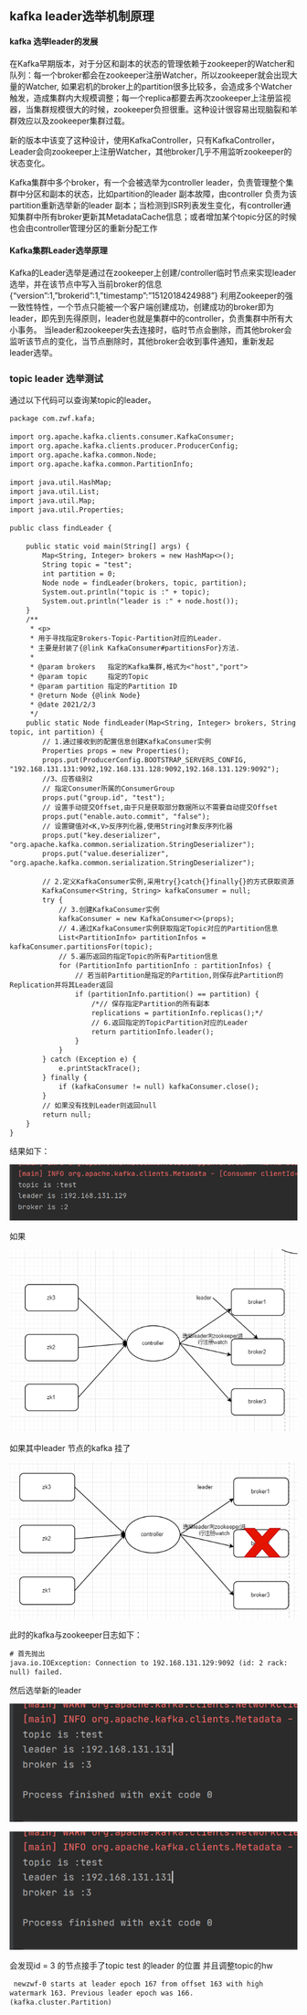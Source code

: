 
## kafka leader选举机制原理

#### kafka 选举leader的发展

在Kafka早期版本，对于分区和副本的状态的管理依赖于zookeeper的Watcher和队列：每一个broker都会在zookeeper注册Watcher，所以zookeeper就会出现大量的Watcher, 如果宕机的broker上的partition很多比较多，会造成多个Watcher触发，造成集群内大规模调整；每一个replica都要去再次zookeeper上注册监视器，当集群规模很大的时候，zookeeper负担很重。这种设计很容易出现脑裂和羊群效应以及zookeeper集群过载。

新的版本中该变了这种设计，使用KafkaController，只有KafkaController，Leader会向zookeeper上注册Watcher，其他broker几乎不用监听zookeeper的状态变化。

Kafka集群中多个broker，有一个会被选举为controller leader，负责管理整个集群中分区和副本的状态，比如partition的leader 副本故障，由controller 负责为该partition重新选举新的leader 副本；当检测到ISR列表发生变化，有controller通知集群中所有broker更新其MetadataCache信息；或者增加某个topic分区的时候也会由controller管理分区的重新分配工作

#### Kafka集群Leader选举原理

Kafka的Leader选举是通过在zookeeper上创建/controller临时节点来实现leader选举，并在该节点中写入当前broker的信息
{“version”:1,”brokerid”:1,”timestamp”:”1512018424988”}
利用Zookeeper的强一致性特性，一个节点只能被一个客户端创建成功，创建成功的broker即为leader，即先到先得原则，leader也就是集群中的controller，负责集群中所有大小事务。
当leader和zookeeper失去连接时，临时节点会删除，而其他broker会监听该节点的变化，当节点删除时，其他broker会收到事件通知，重新发起leader选举。

### topic leader 选举测试
通过以下代码可以查询某topic的leader。
```
package com.zwf.kafa;

import org.apache.kafka.clients.consumer.KafkaConsumer;
import org.apache.kafka.clients.producer.ProducerConfig;
import org.apache.kafka.common.Node;
import org.apache.kafka.common.PartitionInfo;

import java.util.HashMap;
import java.util.List;
import java.util.Map;
import java.util.Properties;

public class findLeader {

    public static void main(String[] args) {
        Map<String, Integer> brokers = new HashMap<>();
        String topic = "test";
        int partition = 0;
        Node node = findLeader(brokers, topic, partition);
        System.out.println("topic is :" + topic);
        System.out.println("leader is :" + node.host());
    }
    /**
     * <p>
     * 用于寻找指定Brokers-Topic-Partition对应的Leader.
     * 主要是封装了{@link KafkaConsumer#partitionsFor}方法.
     *
     * @param brokers   指定的Kafka集群,格式为<"host","port">
     * @param topic     指定的Topic
     * @param partition 指定的Partition ID
     * @return Node {@link Node}
     * @date 2021/2/3
     */
    public static Node findLeader(Map<String, Integer> brokers, String topic, int partition) {
        // 1.通过接收到的配置信息创建KafkaConsumer实例
        Properties props = new Properties();
        props.put(ProducerConfig.BOOTSTRAP_SERVERS_CONFIG, "192.168.131.131:9092,192.168.131.128:9092,192.168.131.129:9092");
        //3、应答级别2
        // 指定Consumer所属的ConsumerGroup
        props.put("group.id", "test");
        // 设置手动提交Offset,由于只是获取部分数据所以不需要自动提交Offset
        props.put("enable.auto.commit", "false");
        // 设置键值对<K,V>反序列化器,使用String对象反序列化器
        props.put("key.deserializer", "org.apache.kafka.common.serialization.StringDeserializer");
        props.put("value.deserializer", "org.apache.kafka.common.serialization.StringDeserializer");

        // 2.定义KafkaConsumer实例,采用try{}catch{}finally{}的方式获取资源
        KafkaConsumer<String, String> kafkaConsumer = null;
        try {
            // 3.创建KafkaConsumer实例
            kafkaConsumer = new KafkaConsumer<>(props);
            // 4.通过KafkaConsumer实例获取指定Topic对应的Partition信息
            List<PartitionInfo> partitionInfos = kafkaConsumer.partitionsFor(topic);
            // 5.遍历返回的指定Topic的所有Partition信息
            for (PartitionInfo partitionInfo : partitionInfos) {
                // 若当前Partition是指定的Partition,则保存此Partition的Replication并将其Leader返回
                if (partitionInfo.partition() == partition) {
                    /*// 保存指定Partition的所有副本
                    replications = partitionInfo.replicas();*/
                    // 6.返回指定的TopicPartition对应的Leader
                    return partitionInfo.leader();
                }
            }
        } catch (Exception e) {
            e.printStackTrace();
        } finally {
            if (kafkaConsumer != null) kafkaConsumer.close();
        }
        // 如果没有找到Leader则返回null
        return null;
    }
}

```
结果如下：

![20210203195251](https://github.com/weifangZ/image/blob/master/image20210203195251.png)


如果

![20210203195700](https://github.com/weifangZ/image/blob/master/image20210203195700.png)

如果其中leader 节点的kafka 挂了

![20210204084623](https://github.com/weifangZ/image/blob/master/image20210204084623.png?ynotemdtimestamp=1612497286584)

此时的kafka与zookeeper日志如下：
```
# 首先抛出
java.io.IOException: Connection to 192.168.131.129:9092 (id: 2 rack: null) failed.
```

然后选举新的leader

![20210204085318](https://github.com/weifangZ/image/blob/master/image20210204085347.png?ynotemdtimestamp=1612497286584)

![20210204085347](https://github.com/weifangZ/image/blob/master/image20210204085347.png?ynotemdtimestamp=1612497286584)

会发现id = 3 的节点接手了topic test 的leader 的位置
并且调整topic的hw
```
 newzwf-0 starts at leader epoch 167 from offset 163 with high watermark 163. Previous leader epoch was 166. (kafka.cluster.Partition)
```


